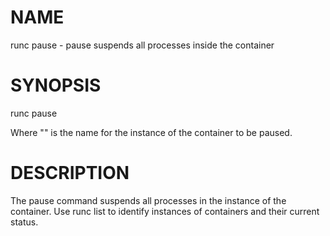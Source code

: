 # NAME
   runc pause - pause suspends all processes inside the container

# SYNOPSIS
   runc pause <container-id>

Where "<container-id>" is the name for the instance of the container to be
paused. 

# DESCRIPTION
   The pause command suspends all processes in the instance of the container.
Use runc list to identify instances of containers and their current status.
